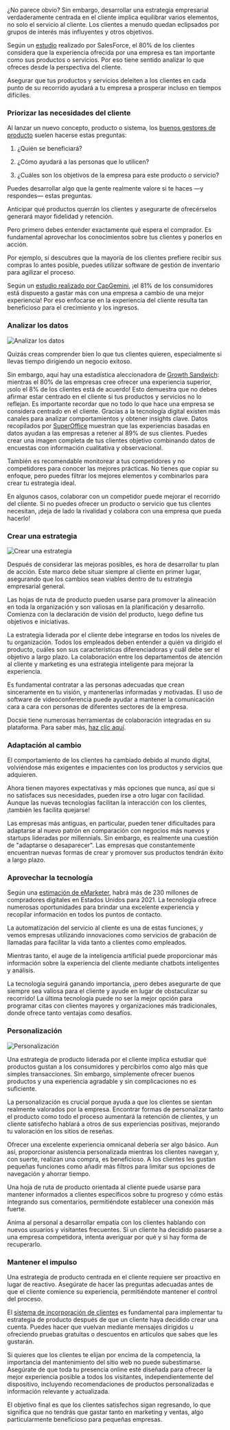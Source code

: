 ¿No parece obvio? Sin embargo, desarrollar una estrategia empresarial verdaderamente centrada en el cliente implica equilibrar varios elementos, no solo el servicio al cliente. Los clientes a menudo quedan eclipsados por grupos de interés más influyentes y otros objetivos.

Según un [estudio](https://www.salesforce.com/blog/customer-service-stats/) realizado por SalesForce, el 80% de los clientes considera que la experiencia ofrecida por una empresa es tan importante como sus productos o servicios. Por eso tiene sentido analizar lo que ofreces desde la perspectiva del cliente.

Asegurar que tus productos y servicios deleiten a los clientes en cada punto de su recorrido ayudará a tu empresa a prosperar incluso en tiempos difíciles.

### Priorizar las necesidades del cliente

Al lanzar un nuevo concepto, producto o sistema, los [buenos gestores de producto](https://www.commandbar.com/blog/ai-product-manager/) suelen hacerse estas preguntas:

1. ¿Quién se beneficiará?  

2. ¿Cómo ayudará a las personas que lo utilicen?  

3. ¿Cuáles son los objetivos de la empresa para este producto o servicio?

Puedes desarrollar algo que la gente realmente valore si te haces —y respondes— estas preguntas.

Anticipar qué productos querrán los clientes y asegurarte de ofrecérselos generará mayor fidelidad y retención.
  
Pero primero debes entender exactamente qué espera el comprador. Es fundamental aprovechar los conocimientos sobre tus clientes y ponerlos en acción.

Por ejemplo, si descubres que la mayoría de los clientes prefiere recibir sus compras lo antes posible, puedes utilizar software de gestión de inventario para agilizar el proceso.
  
Según un [estudio realizado por CapGemini](https://www.capgemini.com/news/8-in-10-consumers-willing-to-pay-more-for-a-better-customer-experience-as-big-business-falls/), ¡el 81% de los consumidores está dispuesto a gastar más con una empresa a cambio de una mejor experiencia! Por eso enfocarse en la experiencia del cliente resulta tan beneficioso para el crecimiento y los ingresos.

### Analizar los datos

![Analizar los datos](https://cdn.docsie.io/workspace_8D5W1pxgb7Jq3oZO7/doc_vQfR1TFvrUMWGTXFc/file_q61tchvZNw2q7ev1K/boo_BstGrLgAjLTv3OCig/f5a88a5d-09ea-a4b0-e3fa-3a87cacd2c98john_schnobrich_FlPc9_VocJ4_unsplash.jpg)

 
Quizás creas comprender bien lo que tus clientes quieren, especialmente si llevas tiempo dirigiendo un negocio exitoso.

Sin embargo, aquí hay una estadística aleccionadora de [Growth Sandwich](https://www.growthsandwich.com/resources/what-is-customer-led-growth/): mientras el 80% de las empresas cree ofrecer una experiencia superior, ¡solo el 8% de los clientes está de acuerdo! Esto demuestra que no debes afirmar estar centrado en el cliente si tus productos y servicios no lo reflejan. Es importante recordar que no todo lo que hace una empresa se considera centrado en el cliente. Gracias a la tecnología digital existen más canales para analizar comportamientos y obtener insights clave. Datos recopilados por [SuperOffice](https://www.superoffice.com/blog/customer-experience-statistics/) muestran que las experiencias basadas en datos ayudan a las empresas a retener al 89% de sus clientes. Puedes crear una imagen completa de tus clientes objetivo combinando datos de encuestas con información cualitativa y observacional.

También es recomendable monitorear a tus competidores y no competidores para conocer las mejores prácticas. No tienes que copiar su enfoque, pero puedes filtrar los mejores elementos y combinarlos para crear tu estrategia ideal.

En algunos casos, colaborar con un competidor puede mejorar el recorrido del cliente. Si no puedes ofrecer un producto o servicio que tus clientes necesitan, ¡deja de lado la rivalidad y colabora con una empresa que pueda hacerlo!

### Crear una estrategia

![Crear una estrategia](https://cdn.docsie.io/workspace_8D5W1pxgb7Jq3oZO7/doc_vQfR1TFvrUMWGTXFc/file_dgaWqcBvvxMjOsQwT/boo_BstGrLgAjLTv3OCig/050e1d83-c87b-3f79-bb68-bae24ca20f62kaleidico_26MJGnCM0Wc_unsplash.jpg)

Después de considerar las mejoras posibles, es hora de desarrollar tu plan de acción. Este marco debe situar siempre al cliente en primer lugar, asegurando que los cambios sean viables dentro de tu estrategia empresarial general.
  
Las hojas de ruta de producto pueden usarse para promover la alineación en toda la organización y son valiosas en la planificación y desarrollo. Comienza con la declaración de visión del producto, luego define tus objetivos e iniciativas.

La estrategia liderada por el cliente debe integrarse en todos los niveles de tu organización. Todos los empleados deben entender a quién va dirigido el producto, cuáles son sus características diferenciadoras y cuál debe ser el objetivo a largo plazo. La colaboración entre los departamentos de atención al cliente y marketing es una estrategia inteligente para mejorar la experiencia.

Es fundamental contratar a las personas adecuadas que crean sinceramente en tu visión, y mantenerlas informadas y motivadas. El uso de software de videoconferencia puede ayudar a mantener la comunicación cara a cara con personas de diferentes sectores de la empresa.

Docsie tiene numerosas herramientas de colaboración integradas en su plataforma. Para saber más, [haz clic aquí](https://www.docsie.io/blog/articles/collaboration-to-create-well-polished-product-documentation/).
  
### Adaptación al cambio
 
El comportamiento de los clientes ha cambiado debido al mundo digital, volviéndose más exigentes e impacientes con los productos y servicios que adquieren.
  
Ahora tienen mayores expectativas y más opciones que nunca, así que si no satisfaces sus necesidades, pueden irse a otro lugar con facilidad. Aunque las nuevas tecnologías facilitan la interacción con los clientes, ¡también les facilita quejarse!

Las empresas más antiguas, en particular, pueden tener dificultades para adaptarse al nuevo patrón en comparación con negocios más nuevos y startups lideradas por millennials. Sin embargo, es realmente una cuestión de "adaptarse o desaparecer". Las empresas que constantemente encuentran nuevas formas de crear y promover sus productos tendrán éxito a largo plazo.

### Aprovechar la tecnología

Según una [estimación de eMarketer](https://www.emarketer.com/public_media/docs/eMarketer_Roundup_Path_to_Purchase_Beyond_Retail_Vertical_2017_3.pdf), habrá más de 230 millones de compradores digitales en Estados Unidos para 2021. La tecnología ofrece numerosas oportunidades para brindar una excelente experiencia y recopilar información en todos los puntos de contacto.

La automatización del servicio al cliente es una de estas funciones, y vemos empresas utilizando innovaciones como servicios de grabación de llamadas para facilitar la vida tanto a clientes como empleados.

Mientras tanto, el auge de la inteligencia artificial puede proporcionar más información sobre la experiencia del cliente mediante chatbots inteligentes y análisis.

La tecnología seguirá ganando importancia, ¡pero debes asegurarte de que siempre sea valiosa para el cliente y ayude en lugar de obstaculizar su recorrido! La última tecnología puede no ser la mejor opción para programar citas con clientes mayores y organizaciones más tradicionales, donde ofrece tanto ventajas como desafíos.

### Personalización

![Personalización](https://cdn.docsie.io/workspace_8D5W1pxgb7Jq3oZO7/doc_vQfR1TFvrUMWGTXFc/file_CVmWzPHbpVv2IkjzD/boo_BstGrLgAjLTv3OCig/6ebf0dc5-feb6-6d23-780b-6082911cb2aaimage.png)

Una estrategia de producto liderada por el cliente implica estudiar qué productos gustan a los consumidores y percibirlos como algo más que simples transacciones. Sin embargo, simplemente ofrecer buenos productos y una experiencia agradable y sin complicaciones no es suficiente.
  
La personalización es crucial porque ayuda a que los clientes se sientan realmente valorados por la empresa. Encontrar formas de personalizar tanto el producto como todo el proceso aumentará la retención de clientes, y un cliente satisfecho hablará a otros de sus experiencias positivas, mejorando tu valoración en los sitios de reseñas.

Ofrecer una excelente experiencia omnicanal debería ser algo básico. Aun así, proporcionar asistencia personalizada mientras los clientes navegan y, con suerte, realizan una compra, es beneficioso. A los clientes les gustan pequeñas funciones como añadir más filtros para limitar sus opciones de navegación y ahorrar tiempo.

Una hoja de ruta de producto orientada al cliente puede usarse para mantener informados a clientes específicos sobre tu progreso y cómo estás integrando sus comentarios, permitiéndote establecer una conexión más fuerte.

Anima al personal a desarrollar empatía con los clientes hablando con nuevos usuarios y visitantes frecuentes. Si un cliente ha decidido pasarse a una empresa competidora, intenta averiguar por qué y si hay forma de recuperarlo.

### Mantener el impulso

Una estrategia de producto centrada en el cliente requiere ser proactivo en lugar de reactivo. Asegúrate de hacer las preguntas adecuadas antes de que el cliente comience su experiencia, permitiéndote mantener el control del proceso.

El [sistema de incorporación de clientes](https://www.kychub.com/) es fundamental para implementar tu estrategia de producto después de que un cliente haya decidido crear una cuenta. Puedes hacer que vuelvan mediante mensajes dirigidos u ofreciendo pruebas gratuitas o descuentos en artículos que sabes que les gustarán.

Si quieres que los clientes te elijan por encima de la competencia, la importancia del mantenimiento del sitio web no puede subestimarse. Asegúrate de que toda tu presencia online esté diseñada para ofrecer la mejor experiencia posible a todos los visitantes, independientemente del dispositivo, incluyendo recomendaciones de productos personalizadas e información relevante y actualizada.

El objetivo final es que los clientes satisfechos sigan regresando, lo que significa que no tendrás que gastar tanto en marketing y ventas, algo particularmente beneficioso para pequeñas empresas.